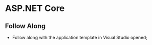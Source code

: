 # ASP.NET Core

## Follow Along

- Follow along with the application template in Visual Studio opened;
